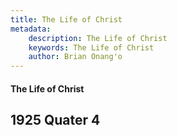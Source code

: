 ```yaml
---
title: The Life of Christ
metadata:
    description: The Life of Christ
    keywords: The Life of Christ
    author: Brian Onang'o
---
```


#### The Life of Christ

## 1925 Quater 4
